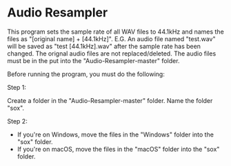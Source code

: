 # Audio Resampler

This program sets the sample rate of all WAV files to 44.1kHz and names the files as "[original name] + [44.1kHz]". E.G. An audio file named "test.wav" will be saved as "test [44.1kHz].wav" after the sample rate has been changed. The orignal audio files are not replaced/deleted. The audio files must be in the put into the "Audio-Resampler-master" folder.

Before running the program, you must do the following:

Step 1:

Create a folder in the "Audio-Resampler-master" folder. Name the folder "sox".

Step 2:
- If you're on Windows, move the files in the "Windows" folder into the "sox" folder.
- If you're on macOS, move the files in the "macOS" folder into the "sox" folder.
